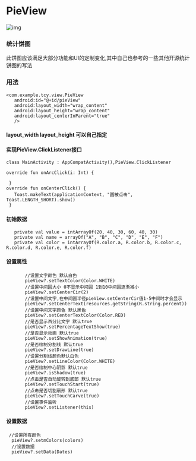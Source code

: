 # PieView

 ![img](https://github.com/tangchaoyu/PieView/blob/master/715FB68A0D61AD1877799D6FB15FAB16.gif)
 
 ### 统计饼图
 
 此饼图应该满足大部分功能和UI的定制变化,其中自己也参考的一些其他开源统计饼图的写法
 
 ### 用法
 
 ```
 <com.example.tcy.view.PieView
    android:id="@+id/pieView"
    android:layout_width="wrap_content"
    android:layout_height="wrap_content"
    android:layout_centerInParent="true"
    />
```
#### layout_width layout_height 可以自己指定
 
#### 实现PieView.ClickListener接口
 ```
 class MainActivity : AppCompatActivity(),PieView.ClickListener
 
 override fun onArcClick(i: Int) {

  }
 override fun onCenterClick() {
    Toast.makeText(applicationContext, "圆被点击", Toast.LENGTH_SHORT).show()
  }
 
```
 #### 初始数据
 ```
    private val value = intArrayOf(20, 40, 30, 60, 40, 30)
    private val name = arrayOf("A", "B", "C", "D", "E", "F")
    private val color = intArrayOf(R.color.a, R.color.b, R.color.c, R.color.d, R.color.e, R.color.f)
```
#### 设置属性
 ```
        //设置文字颜色 默认白色
        pieView?.setTextColor(Color.WHITE)
        //设置中间圆大小 0不显示中间圆 1到10中间圆逐渐减小
        pieView?.setCenterCir(2)
        //设置中间文字,在中间圆半径pieView.setCenterCir值1-5中间时才会显示
        pieView?.setCenterText(resources.getString(R.string.percent))
        //设置中间文字颜色 默认黑色
        pieView?.setCenterTextColor(Color.RED)
        //是否显示百分比文字 默认true
        pieView?.setPercentageTextShow(true)
        //是否显示动画 默认true
        pieView?.setShowAnimation(true)
        //是否绘制分割线 默认true
        pieView?.setDrawLine(true)
        //设置分割线颜色默认白色
        pieView?.setLineColor(Color.WHITE)
        //是否绘制中心阴影 默认true
        pieView?.isShadow(true)
        //点击是否自动旋转到底部 默认true
        pieView?.setTouchStart(true)
        //点击是否切割扇形 默认true
        pieView?.setTouchCarve(true)
        //设置事件监听
        pieView?.setListener(this)
```

 #### 设置数据
```
 //设置所有颜色
  pieView?.setmColors(colors)
  //设置数据
  pieView?.setData(Dates)
```
